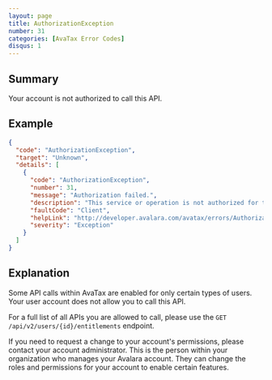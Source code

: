 ```yaml
---
layout: page
title: AuthorizationException
number: 31
categories: [AvaTax Error Codes]
disqus: 1
---
```


## Summary

Your account is not authorized to call this API.

## Example

```json
{
  "code": "AuthorizationException",
  "target": "Unknown",
  "details": [
    {
      "code": "AuthorizationException",
      "number": 31,
      "message": "Authorization failed.",
      "description": "This service or operation is not authorized for this account or user.",
      "faultCode": "Client",
      "helpLink": "http://developer.avalara.com/avatax/errors/AuthorizationException",
      "severity": "Exception"
    }
  ]
}
```

## Explanation

Some API calls within AvaTax are enabled for only certain types of users.  Your user account does not allow you to call this API.

For a full list of all APIs you are allowed to call, please use the `GET /api/v2/users/{id}/entitlements` endpoint.

If you need to request a change to your account's permissions, please contact your account administrator.  This is the person within your organization who manages your Avalara account.  They can change the roles and permissions for your account to enable certain features.
